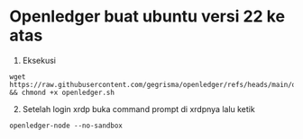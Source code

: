 # Openledger buat ubuntu versi 22 ke atas

1) Eksekusi
```
wget https://raw.githubusercontent.com/gegrisma/openledger/refs/heads/main/openledger.sh && chmond +x openledger.sh
```
2) Setelah login xrdp buka command prompt di xrdpnya lalu ketik
```
openledger-node --no-sandbox
```
